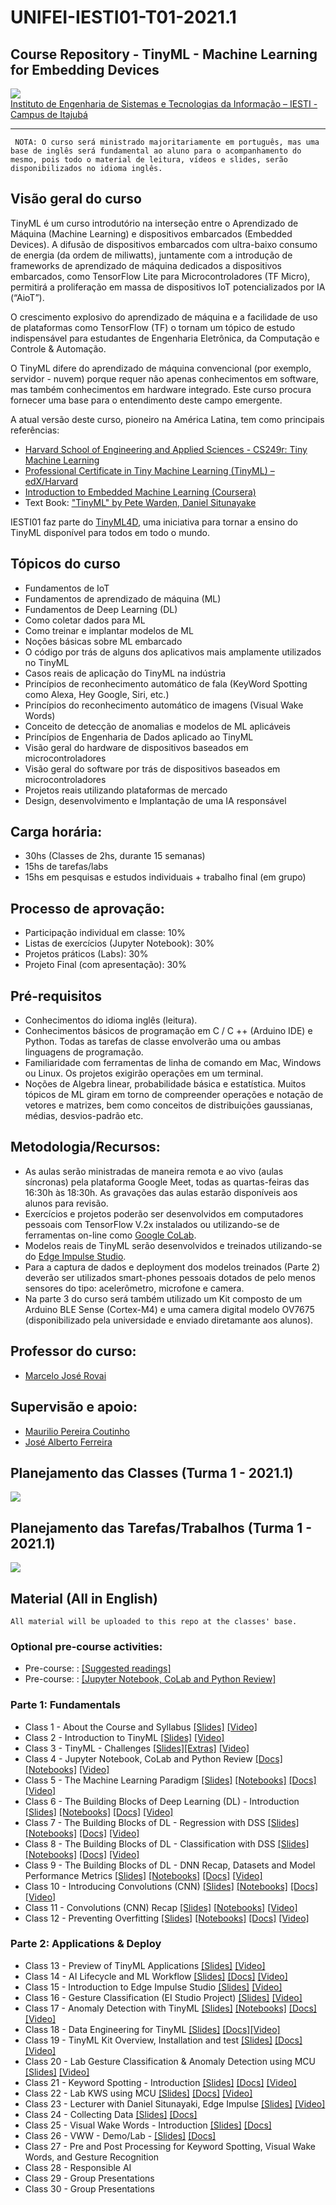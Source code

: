 # UNIFEI-IESTI01-T01-2021.1
## Course Repository - TinyML - Machine Learning for Embedding Devices

<img src='images/IESTI_2.jpg'/>
<figcaption><a href='https://unifei.edu.br/iesti/'>Instituto de Engenharia de Sistemas e Tecnologias da Informação – IESTI - Campus de Itajubá</a></figcaption>
<hr>

`
NOTA: O curso será ministrado majoritariamente em português, mas uma base de inglês será fundamental ao aluno para o acompanhamento do mesmo, pois todo o material de leitura, vídeos e slides, serão disponibilizados no idioma inglês.`

## Visão geral do curso

TinyML é um curso introdutório na interseção entre o Aprendizado de Máquina (Machine Learning) e dispositivos embarcados (Embedded Devices). A difusão de dispositivos embarcados com ultra-baixo consumo de energia (da ordem de miliwatts), juntamente com a introdução de frameworks de aprendizado de máquina dedicados a dispositivos embarcados, como TensorFlow Lite para Microcontroladores (TF Micro), permitirá a proliferação em massa de dispositivos IoT potencializados por IA (“AioT”). 

O crescimento explosivo do aprendizado de máquina e a facilidade de uso de plataformas como TensorFlow (TF) o tornam um tópico de estudo indispensável para estudantes de Engenharia Eletrônica, da Computação e Controle & Automação. 

O TinyML difere do aprendizado de máquina convencional (por exemplo, servidor - nuvem) porque requer não apenas conhecimentos em software, mas também conhecimentos em hardware integrado. Este curso procura fornecer uma base para o entendimento deste campo emergente.

A atual versão deste curso, pioneiro na América Latina, tem como principais referências:
+ [Harvard School of Engineering and Applied Sciences - CS249r: Tiny Machine Learning](https://sites.google.com/g.harvard.edu/tinyml/home)
+ [Professional Certificate in Tiny Machine Learning (TinyML) – edX/Harvard](https://www.edx.org/professional-certificate/harvardx-tiny-machine-learning)
+ [Introduction to Embedded Machine Learning (Coursera)](https://www.coursera.org/learn/introduction-to-embedded-machine-learning)
+ Text Book: ["TinyML" by Pete Warden, Daniel Situnayake](https://www.oreilly.com/library/view/tinyml/9781492052036/)

IESTI01 faz parte do [TinyML4D](https://tinymlx.org/TinyML4D/), uma iniciativa para tornar a ensino do TinyML disponível para todos em todo o mundo.

## Tópicos do curso

+	Fundamentos de IoT
+	Fundamentos de aprendizado de máquina (ML)
+	Fundamentos de Deep Learning (DL)
+	Como coletar dados para ML
+	Como treinar e implantar modelos de ML
+	Noções básicas sobre ML embarcado
+	O código por trás de alguns dos aplicativos mais amplamente utilizados no TinyML
+	Casos reais de aplicação do TinyML na indústria
+	Princípios de reconhecimento automático de fala (KeyWord Spotting como Alexa, Hey Google, Siri, etc.)
+	Princípios do reconhecimento automático de imagens (Visual Wake Words)
+	Conceito de detecção de anomalias e modelos de ML aplicáveis 
+	Princípios de Engenharia de Dados aplicado ao TinyML
+	Visão geral do hardware de dispositivos baseados em microcontroladores
+	Visão geral do software por trás de dispositivos baseados em microcontroladores
+	Projetos reais utilizando plataformas de mercado
+	Design, desenvolvimento e Implantação de uma IA responsável

## Carga horária: 
+	30hs (Classes de 2hs, durante 15 semanas) 
+	15hs de tarefas/labs
+	15hs em pesquisas e estudos individuais + trabalho final (em grupo)

## Processo de aprovação:
+ Participação individual em classe: 10%
+	Listas de exercícios (Jupyter Notebook): 30%
+	Projetos práticos (Labs): 30%
+	Projeto Final (com apresentação): 30%

## Pré-requisitos
+ Conhecimentos do idioma inglês (leitura).
+ Conhecimentos básicos de programação em  C / C ++ (Arduino IDE) e Python. Todas as tarefas de classe envolverão uma ou ambas linguagens de programação.
+ Familiaridade com ferramentas de linha de comando em Mac, Windows ou Linux. Os projetos exigirão operações em um terminal.
+ Noções de Algebra linear, probabilidade básica e estatística. Muitos tópicos de ML giram em torno de compreender operações e notação de vetores e matrizes, bem como conceitos de distribuições gaussianas, médias, desvios-padrão etc.

## Metodologia/Recursos: 
+ As aulas serão ministradas de maneira remota e ao vivo (aulas síncronas) pela plataforma Google Meet, todas as quartas-feiras das 16:30h às 18:30h. As gravações das aulas estarão disponíveis aos alunos para revisão. 
+ Exercícios e projetos poderão ser desenvolvidos em computadores pessoais com TensorFlow V.2x instalados ou utilizando-se de ferramentas on-line como [Google CoLab](https://colab.research.google.com/notebooks/intro.ipynb).
+ Modelos reais de TinyML serão desenvolvidos e treinados utilizando-se do [Edge Impulse Studio](https://www.edgeimpulse.com/).
+ Para a captura de dados e deployment dos modelos treinados (Parte 2) deverão ser utilizados smart-phones pessoais dotados de pelo menos sensores do tipo: acelerômetro, microfone e camera.
+ Na parte 3 do curso será também utilizado um Kit composto de um Arduino BLE Sense (Cortex-M4) e uma camera digital modelo OV7675 (disponibilizado pela universidade e enviado diretamante aos alunos). 

## Professor do curso:
+ [Marcelo José Rovai](https://medium.com/@rovai)

## Supervisão e apoio:
+ [Maurilio Pereira Coutinho](http://lattes.cnpq.br/8563634195134747)
+ [José Alberto Ferreira](http://lattes.cnpq.br/8319509175327154)

## Planejamento das Classes (Turma 1 - 2021.1)
<img src='images/Class_Schedule.png'/>

## Planejamento das Tarefas/Trabalhos (Turma 1 - 2021.1)
<img src='images/Assignments_Schedule.png'/>

## Material (All in English)
`All material will be uploaded to this repo at the classes' base.`

### Optional pre-course activities:
+ Pre-course:  : [[Suggested readings]](00_Curso_Folder/0_Pre-Course/)
+ Pre-course:  : [[Jupyter Notebook, CoLab and Python Review]](/00_Curso_Folder/1_Fundamentals/Class_4/)

### Parte 1: Fundamentals 
+ Class 1 - About the Course and Syllabus [[Slides]](00_Curso_Folder/1_Fundamentals/Class_1/IESTI01_TinyML_class_1.pdf) [[Video]](https://youtu.be/xjhSqpBugcA)
+ Class 2 - Introduction to TinyML [[Slides]](00_Curso_Folder/1_Fundamentals/Class_2/IESTI01_TinyML_class_2.pdf) [[Video]](https://youtu.be/cjuvCVLIx58)
+ Class 3 - TinyML - Challenges [[Slides]](00_Curso_Folder/1_Fundamentals/Class_3/IESTI01_TinyML_class_3.pdf)[[Extras]](00_Curso_Folder/1_Fundamentals/Class_3/) [[Video]](https://youtu.be/PBJtvBaX2_w)
+ Class 4 - Jupyter Notebook, CoLab and Python Review [[Docs]](00_Curso_Folder/1_Fundamentals/Class_4/docs/) [[Notebooks]](00_Curso_Folder/1_Fundamentals/Class_4/) [[Video]](https://youtu.be/tEp6hEOOT8Y)
+ Class 5 - The Machine Learning Paradigm [[Slides]](00_Curso_Folder/1_Fundamentals/Class_5/IESTI01_TinyML_class_5.pdf) [[Notebooks]](00_Curso_Folder/1_Fundamentals/Class_5/) [[Docs]](00_Curso_Folder/1_Fundamentals/Class_5/docs/) [[Video]](https://youtu.be/E3tw9wpaAHg)
+ Class 6 - The Building Blocks of Deep Learning (DL) - Introduction [[Slides]](00_Curso_Folder/1_Fundamentals/Class_6/IESTI01_TinyML_class_6.pdf) [[Notebooks]](00_Curso_Folder/1_Fundamentals/Class_6/) [[Docs]](00_Curso_Folder/1_Fundamentals/Class_6/docs/) [[Video]](https://youtu.be/VAIkoEZsJGk)
+ Class 7 - The Building Blocks of DL - Regression with DSS [[Slides]](00_Curso_Folder/1_Fundamentals/Class_7/IESTI01_TinyML_class_7.pdf) [[Notebooks]](00_Curso_Folder/1_Fundamentals/Class_7/) [[Docs]](00_Curso_Folder/1_Fundamentals/Class_7/docs/) [[Video]](https://youtu.be/2a0PVIlWnZY)
+ Class 8 - The Building Blocks of DL - Classification with DSS [[Slides]](00_Curso_Folder/1_Fundamentals/Class_8/IESTI01_TinyML_class_8.pdf) [[Notebooks]](00_Curso_Folder/1_Fundamentals/Class_8/) [[Docs]](00_Curso_Folder/1_Fundamentals/Class_8/docs/) [[Video]](https://youtu.be/Xg5sKX-BgwM)
+ Class 9 - The Building Blocks of DL - DNN Recap, Datasets and Model Performance Metrics [[Slides]](00_Curso_Folder/1_Fundamentals/Class_9/IESTI01_TinyML_class_9.pdf) [[Notebooks]](00_Curso_Folder/1_Fundamentals/Class_9/) [[Docs]](00_Curso_Folder/1_Fundamentals/Class_9/docs/) [[Video]](https://youtu.be/7UMUv-cTshQ)
+ Class 10 - Introducing Convolutions (CNN) [[Slides]](00_Curso_Folder/1_Fundamentals/Class_10/IESTI01_TinyML_class_10.pdf) [[Notebooks]](00_Curso_Folder/1_Fundamentals/Class_10/) [[Docs]](00_Curso_Folder/1_Fundamentals/Class_10/docs/) [[Video]](https://youtu.be/IBiRBH2oVzc)
+ Class 11 - Convolutions (CNN) Recap [[Slides]](00_Curso_Folder/1_Fundamentals/Class_11/IESTI01_TinyML_class_11.pdf) [[Notebooks]](00_Curso_Folder/1_Fundamentals/Class_11/) [[Video]](https://youtu.be/orR_CKey9Sk)
+ Class 12 - Preventing Overfitting [[Slides]](00_Curso_Folder/1_Fundamentals/Class_12/IESTI01_TinyML_class_12.pdf) [[Notebooks]](00_Curso_Folder/1_Fundamentals/Class_12/WDBC_Project/) [[Docs]](00_Curso_Folder/1_Fundamentals/Class_12/docs/) [[Video]](https://youtu.be/LyuSA4Lsnmw)

### Parte 2: Applications & Deploy
+ Class 13 - Preview of TinyML Applications [[Slides]](00_Curso_Folder/2_Applications/Class_13/IESTI01_TinyML_class_13.pdf) [[Video]](https://youtu.be/gcLSoXWGzyc)
+ Class 14 - AI Lifecycle and ML Workflow [[Slides]](00_Curso_Folder/2_Applications/Class_14/IESTI01_TinyML_class_14.pdf) [[Docs]](00_Curso_Folder/2_Applications/Class_14/docs/) [[Video]](https://youtu.be/w-L5SCOXCfE)
+ Class 15 - Introduction to Edge Impulse Studio [[Slides]](00_Curso_Folder/2_Applications/Class_15/IESTI01_TinyML_class_15.pdf) [[Video]](https://youtu.be/t1AMBsgzYd4)
+ Class 16 - Gesture Classification (EI Studio Project) [[Slides]](00_Curso_Folder/2_Applications/Class_16/IESTI01_TinyML_class_16.pdf) [[Video]](https://youtu.be/ahYlu8bRlQk)
+ Class 17 - Anomaly Detection with TinyML [[Slides]](00_Curso_Folder/2_Applications/Class_17/IESTI01_TinyML_class_17.pdf) [[Notebooks]](00_Curso_Folder/2_Applications/Class_17/) [[Docs]](00_Curso_Folder/2_Applications/Class_17/docs/) [[Video]](https://youtu.be/e6M0v_PCV4M)
+ Class 18 - Data Engineering for TinyML [[Slides]](00_Curso_Folder/2_Applications/Class_18/IESTI01_TinyML_class_18.pdf) [[Docs]](00_Curso_Folder/2_Applications/Class_18/docs/)[[Video]](https://youtu.be/s7jFOnd_0F4)
+ Class 19 - TinyML Kit Overview, Installation and test [[Slides]](00_Curso_Folder/2_Applications/Class_19/IESTI01_TinyML_class_19.pdf) [[Docs]](00_Curso_Folder/2_Applications/Class_19/docs/) [[Video]](https://youtu.be/K2khnMYzKq8)
+ Class 20 - Lab Gesture Classification & Anomaly Detection using MCU [[Slides]](00_Curso_Folder/2_Applications/Class_20/IESTI01_TinyML_class_20.pdf) [[Video]](https://youtu.be/ziniXLQW54w)
+ Class 21 - Keyword Spotting - Introduction [[Slides]](00_Curso_Folder/2_Applications/Class_21/IESTI01_TinyML_class_21.pdf) [[Docs]](00_Curso_Folder/2_Applications/Class_21/docs/) [[Video]](https://youtu.be/4jXhRvuCKbw)
+ Class 22 - Lab KWS using MCU [[Slides]](00_Curso_Folder/2_Applications/Class_22/IESTI01_TinyML_class_22.pdf) [[Docs]](00_Curso_Folder/2_Applications/Class_22/) [[Video]](https://youtu.be/cH2cEZhRy8o)
+ Class 23 - Lecturer with Daniel Situnayaki, Edge Impulse [[Slides]](00_Curso_Folder/2_Applications/Class_23/IESTI01_TinyML_class_23.pdf) [[Video]](https://youtu.be/bsbWqIp2Xz8)
+ Class 24 - Collecting Data [[Slides]](00_Curso_Folder/2_Applications/Class_24/IESTI01_TinyML_class_24.pdf) [[Docs]](00_Curso_Folder/2_Applications/Class_24/)
+ Class 25 - Visual Wake Words - Introduction [[Slides]](00_Curso_Folder/2_Applications/Class_25/IESTI01_TinyML_class_25.pdf) [[Docs]](00_Curso_Folder/2_Applications/Class_25/)
+ Class 26 - VWW - Demo/Lab - [[Slides]](00_Curso_Folder/2_Applications/Class_26/IESTI01_TinyML_class_26.pdf) [[Docs]](00_Curso_Folder/2_Applications/Class_26/)
+ Class 27 - Pre and Post Processing for Keyword Spotting, Visual Wake Words, and Gesture Recognition
+ Class 28 - Responsible AI
+ Class 29 - Group Presentations 
+ Class 30 - Group Presentations 
